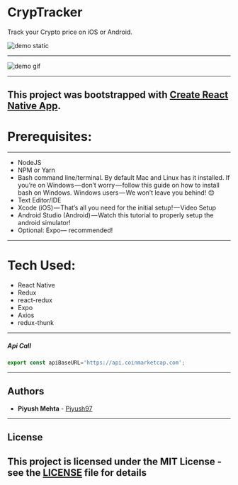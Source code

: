 # CrypTracker
Track your Crypto price on iOS or Android.

![demo static](https://i.imgur.com/tQqHo2f.png)

_________

![demo gif](https://media.giphy.com/media/l1J9LnCuza1P17wIw/giphy.gif)

____________
This project was bootstrapped with [Create React Native App](https://github.com/react-community/create-react-native-app).
----------
# Prerequisites:
---------
* NodeJS
* NPM or Yarn
* Bash command line/terminal. By default Mac and Linux has it installed. If you’re on Windows — don’t worry — follow this guide on how to install bash on Windows. Windows users — We won’t leave you behind! 😊
* Text Editor/IDE
* Xcode (iOS) — That’s all you need for the initial setup! — Video Setup
* Android Studio (Android) — Watch this tutorial to properly setup the android simulator!
* Optional: Expo— recommended!

---------

# Tech Used:
* React Native
* Redux
* react-redux
* Expo
* Axios
* redux-thunk
-----
##### Api Call

```javascript
export const apiBaseURL='https://api.coinmarketcap.com';
````
---------

## Authors

* **Piyush Mehta** - [Piyush97](https://github.com/piyush97)

--------
## License

This project is licensed under the MIT License - see the [LICENSE](https://github.com/piyush97/CrypTrack/blob/master/LICENSE) file for details
--------
